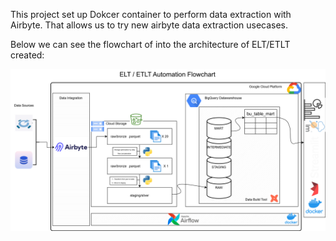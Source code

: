 This project set up Dokcer container to perform data extraction with Airbyte. That allows us to try new airbyte data extraction usecases.

Below we can see the flowchart of into the architecture of ELT/ETLT created:

![flowchart](assets/weather_etlt_diagram.svg)
